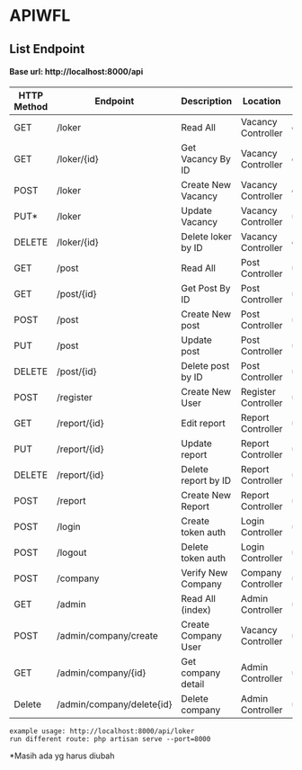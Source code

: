 # APIWFL

## List Endpoint
#### Base url: http://localhost:8000/api

| HTTP Method | Endpoint        | Description         | Location            | Status              |
| ----------- | --------------- | ------------------- | ------------------- | ------------------- |
| GET         | /loker     | Read All   | Vacancy Controller | checked   |
| GET         | /loker/{id} | Get Vacancy By ID | Vacancy Controller | checked   |
| POST        | /loker | Create New Vacancy| Vacancy Controller | checked   |
| PUT*        | /loker | Update Vacancy| Vacancy Controller | unchecked   |
| DELETE      | /loker/{id}     | Delete loker by ID   | Vacancy Controller | checked   |
| GET         | /post     | Read All   | Post Controller | unchecked   |
| GET         | /post/{id} | Get Post By ID | Post Controller | unchecked   |
| POST        | /post | Create New post| Post Controller | unchecked   |
| PUT         | /post | Update post| Post Controller | unavailable   |
| DELETE      | /post/{id}     | Delete post by ID   | Post Controller | unchecked   |
| POST        | /register | Create New User | Register Controller | unchecked   |
| GET         | /report/{id} | Edit report | Report Controller | unchecked   |
| PUT         | /report/{id} | Update report | Report Controller | unchecked   |
| DELETE      | /report/{id}     | Delete report by ID   | Report Controller | unchecked   |
| POST        | /report | Create New Report| Report Controller | unchecked   |
| POST        | /login | Create token auth| Login Controller | unchecked   |
| POST        | /logout | Delete token auth| Login Controller | unchecked   |
| POST        | /company | Verify New Company | Company Controller | unchecked   |
| GET         | /admin     | Read All (index)   | Admin Controller | unchecked   |
| POST         | /admin/company/create     | Create Company User   | Vacancy Controller | unchecked   |
| GET         | /admin/company/{id}     | Get company detail   | Admin Controller | unchecked   |
| Delete         | /admin/company/delete{id}     | Delete company   | Admin Controller | unchecked   |


```
example usage: http://localhost:8000/api/loker
run different route: php artisan serve --port=8000
```

*Masih ada yg harus diubah
